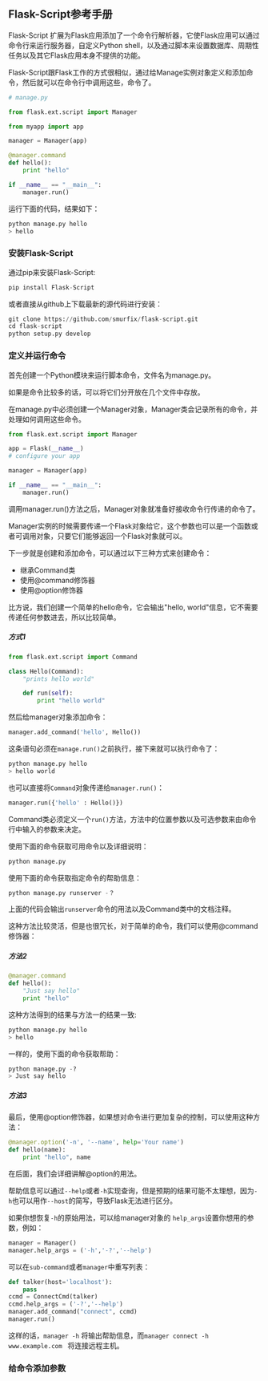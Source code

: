 ## Flask-Script参考手册

Flask-Script 扩展为Flask应用添加了一个命令行解析器，它使Flask应用可以通过命令行来运行服务器，自定义Python shell，以及通过脚本来设置数据库、周期性任务以及其它Flask应用本身不提供的功能。

Flask-Script跟Flask工作的方式很相似，通过给Manage实例对象定义和添加命令，然后就可以在命令行中调用这些，命令了。

```Python
# manage.py

from flask.ext.script import Manager

from myapp import app

manager = Manager(app)

@manager.command
def hello():
    print "hello"

if __name__ == "__main__":
    manager.run()
```

运行下面的代码，结果如下：
```Python
python manage.py hello
> hello
```

### 安装Flask-Script

通过pip来安装Flask-Script:
```Python
pip install Flask-Script
```

或者直接从github上下载最新的源代码进行安装：
```Python
git clone https://github.com/smurfix/flask-script.git
cd flask-script
python setup.py develop
```

### 定义并运行命令

首先创建一个Python模块来运行脚本命令，文件名为manage.py。

如果是命令比较多的话，可以将它们分开放在几个文件中存放。

在manage.py中必须创建一个Manager对象，Manager类会记录所有的命令，并处理如何调用这些命令。

```Python
from flask.ext.script import Manager

app = Flask(__name__)
# configure your app

manager = Manager(app)

if __name__ == "__main__":
    manager.run()
```

调用manager.run()方法之后，Manager对象就准备好接收命令行传递的命令了。

Manager实例的时候需要传递一个Flask对象给它，这个参数也可以是一个函数或者可调用对象，只要它们能够返回一个Flask对象就可以。

下一步就是创建和添加命令，可以通过以下三种方式来创建命令：
- 继承Command类
- 使用@command修饰器
- 使用@option修饰器

比方说，我们创建一个简单的hello命令，它会输出"hello, world"信息，它不需要传递任何参数进去，所以比较简单。

##### 方式1

```Python
from flask.ext.script import Command

class Hello(Command):
    "prints hello world"

    def run(self):
        print "hello world"
```

然后给manager对象添加命令：
```Python
manager.add_command('hello', Hello())
```

这条语句必须在`manage.run()`之前执行，接下来就可以执行命令了：
```Python 
python manage.py hello
> hello world
```

也可以直接将`Command`对象传递给`manager.run()`：
```Python
manager.run({'hello' : Hello()})
```

Command类必须定义一个`run()`方法，方法中的位置参数以及可选参数来由命令行中输入的参数来决定。

使用下面的命令获取可用命令以及详细说明：

```Python
python manage.py
```

使用下面的命令获取指定命令的帮助信息：

```Python
python manage.py runserver -？
```

上面的代码会输出`runserver`命令的用法以及Command类中的文档注释。


这种方法比较灵活，但是也很冗长，对于简单的命令，我们可以使用@command修饰器：

##### 方法2

```Python
@manager.command
def hello():
    "Just say hello"
    print "hello"
```

这种方法得到的结果与方法一的结果一致:
```Python
python manage.py hello
> hello
```

一样的，使用下面的命令获取帮助：
```Python
python manage.py -?
> Just say hello
```

##### 方法3

最后，使用@option修饰器，如果想对命令进行更加复杂的控制，可以使用这种方法：
```Python
@manager.option('-n', '--name', help='Your name')
def hello(name):
    print "hello", name
```

在后面，我们会详细讲解@option的用法。

帮助信息可以通过`--help`或者`-h`实现查询，但是预期的结果可能不太理想，因为`-h`也可以用作`--host`的简写，导致Flask无法进行区分。

如果你想恢复`-h`的原始用法，可以给manager对象的	`help_args`设置你想用的参数，例如：
```Python
manager = Manager()
manager.help_args = ('-h','-?','--help')
```

可以在`sub-command`或者`manager`中重写列表：
```Python
def talker(host='localhost'):
    pass
ccmd = ConnectCmd(talker)
ccmd.help_args = ('-?','--help')
manager.add_command("connect", ccmd)
manager.run()
```

这样的话，`manager -h` 将输出帮助信息，而`manager connect -h www.example.com ` 将连接远程主机。

### 给命令添加参数



